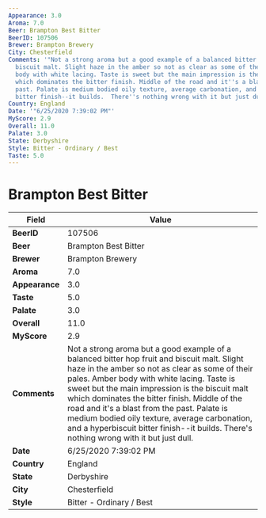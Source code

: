 ```yaml
---
Appearance: 3.0
Aroma: 7.0
Beer: Brampton Best Bitter
BeerID: 107506
Brewer: Brampton Brewery
City: Chesterfield
Comments: '"Not a strong aroma but a good example of a balanced bitter hop fruit and
  biscuit malt. Slight haze in the amber so not as clear as some of their pales. Amber
  body with white lacing. Taste is sweet but the main impression is the biscuit malt
  which dominates the bitter finish. Middle of the road and it''s a blast from the
  past. Palate is medium bodied oily texture, average carbonation, and a hyperbiscuit
  bitter finish--it builds.  There''s nothing wrong with it but just dull. "'
Country: England
Date: '"6/25/2020 7:39:02 PM"'
MyScore: 2.9
Overall: 11.0
Palate: 3.0
State: Derbyshire
Style: Bitter - Ordinary / Best
Taste: 5.0
---
```


# Brampton Best Bitter

| Field         | Value |
|---------------|-------|
| **BeerID** | 107506 |
| **Beer** | Brampton Best Bitter |
| **Brewer** | Brampton Brewery |
| **Aroma** | 7.0 |
| **Appearance** | 3.0 |
| **Taste** | 5.0 |
| **Palate** | 3.0 |
| **Overall** | 11.0 |
| **MyScore** | 2.9 |
| **Comments** | Not a strong aroma but a good example of a balanced bitter hop fruit and biscuit malt. Slight haze in the amber so not as clear as some of their pales. Amber body with white lacing. Taste is sweet but the main impression is the biscuit malt which dominates the bitter finish. Middle of the road and it's a blast from the past. Palate is medium bodied oily texture, average carbonation, and a hyperbiscuit bitter finish--it builds.  There's nothing wrong with it but just dull.  |
| **Date** | 6/25/2020 7:39:02 PM |
| **Country** | England |
| **State** | Derbyshire |
| **City** | Chesterfield |
| **Style** | Bitter - Ordinary / Best |
